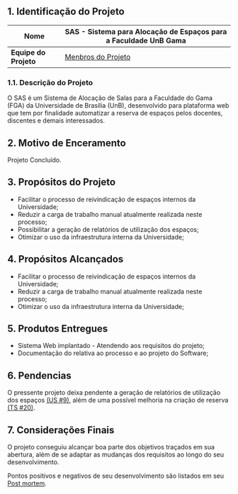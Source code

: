 ## 1. Identificação do Projeto

|Nome|SAS - Sistema para Alocação de Espaços para a Faculdade UnB Gama|
|----|----|
|**Equipe do Projeto**|[Menbros do Projeto](https://github.com/fga-gpp-mds/2016.2-SAS_FGA/wiki)|

### 1.1. Descrição do Projeto
O SAS é um Sistema de Alocação de Salas para a Faculdade do Gama (FGA) da Universidade de Brasília (UnB), desenvolvido para plataforma web que tem por finalidade automatizar a reserva de espaços pelos docentes, discentes e demais interessados.

## 2. Motivo de Enceramento

Projeto Concluído.

## 3. Propósitos do Projeto

* Facilitar o processo de reivindicação de espaços internos da Universidade;
* Reduzir a carga de trabalho manual atualmente realizada neste processo;
* Possibilitar a geração de relatórios de utilização dos espaços;
* Otimizar o uso da infraestrutura interna da Universidade;

## 4. Propósitos Alcançados

* Facilitar o processo de reivindicação de espaços internos da Universidade;
* Reduzir a carga de trabalho manual atualmente realizada neste processo;
* Otimizar o uso da infraestrutura interna da Universidade;

## 5. Produtos Entregues

* Sistema Web implantado - Atendendo aos requisitos do projeto;
* Documentação do relativa ao processo e ao projeto do Software;

## 6. Pendencias

O pressente projeto deixa pendente a geração de relatórios de utilização dos espaços [(US #9)](https://github.com/fga-gpp-mds/2016.2-SAS_FGA/issues/26), além de uma possível melhoria na criação de reserva [(TS #20)](https://github.com/fga-gpp-mds/2016.2-SAS_FGA/issues/98).

## 7. Considerações Finais

O projeto conseguiu alcançar boa parte dos objetivos traçados em sua abertura, além de se adaptar as mudanças dos requisitos ao longo do seu desenvolvimento.

Pontos positivos e negativos de seu desenvolvimento são listados em seu [Post mortem](https://github.com/fga-gpp-mds/2016.2-SAS_FGA/wiki/Post-mortem).